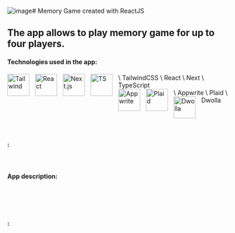 ![image](https://github.com/user-attachments/assets/a9b2f7e2-7645-49b1-943c-45e66b0dd8b3)# Memory Game created with ReactJS
## The app allows to play memory game for up to four players.

#### Technologies used in the app:
\ <img align="left" alt="Tailwind" width="50px" src="https://cdn.jsdelivr.net/gh/devicons/devicon@latest/icons/tailwindcss/tailwindcss-original.svg" style="padding-right:10px;" /> TailwindCSS 
\ <img align="left" alt="React" width="50px" src="https://cdn.jsdelivr.net/gh/devicons/devicon@latest/icons/react/react-original.svg" style="padding-right:10px;" /> React 
\ <img align="left" alt="Next.js" width="50px" src="https://cdn.jsdelivr.net/gh/devicons/devicon@latest/icons/nextjs/nextjs-original.svg" style="padding-right:10px;" /> Next 
\ <img align="left" alt="TS" width="50px" src="https://cdn.jsdelivr.net/gh/devicons/devicon@latest/icons/typescript/typescript-original.svg" style="padding-right:10px;" /> TypeScript  
\ <img align="left" alt="Appwrite" width="50px" src="https://cdn.jsdelivr.net/gh/devicons/devicon@latest/icons/appwrite/appwrite-original.svg" style="padding-right:10px;" /> Appwrite 
\ <img align="left" alt="Plaid" width="50px" src="https://cdn-images-1.medium.com/max/1200/1*7B-88PmnmGE5J7oRQscIeg.png" style="padding-right:10px;" /> Plaid
\ <img align="left" alt="Dwolla" width="50px" src="https://cdn.icon-icons.com/icons2/2699/PNG/512/dwolla_logo_icon_171208.png" style="padding-right:10px;" /> Dwolla 

<br/> <br/> <br/> 

#### :

<br/> 

#### App description:

<br/> <br/> <br/> 

#### :





